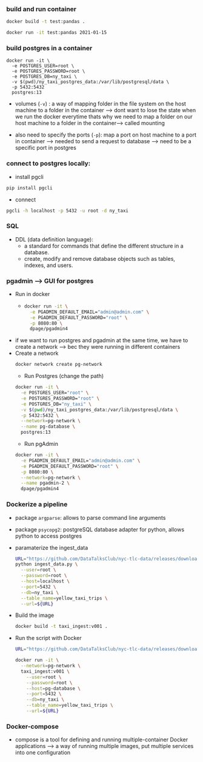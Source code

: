 
### build and run container
```bash
docker build -t test:pandas .
```
```bash
docker run -it test:pandas 2021-01-15
```

### build postgres in a container
```dash
docker run -it \
  -e POSTGRES_USER=root \
  -e POSTGRES_PASSWORD=root \
  -e POSTGRES_DB=ny_taxi \
  -v $(pwd)/ny_taxi_postgres_data:/var/lib/postgresql/data \
  -p 5432:5432
  postgres:13
```
- volumes (`-v`) : a way of mapping folder in the file system on the host machine to a folder in the container 
--> dont want to lose the state when we run the docker everytime thats why we need to map a folder on 
our host machine to a folder in the container--> called mounting 

- also need to specify the ports (`-p`): map a port on host machine to a port in container --> 
  needed to send a request to database --> need to be a specific port in postgres

### connect to postgres locally:
- install pgcli
```bash
pip install pgcli
```
- connect
```bash
pgcli -h localhost -p 5432 -u root -d ny_taxi
```

### SQL
- DDL (data definition language): 
  - a standard for commands that define the different structure in a database.
  - create, modify and remove database objects such as tables, indexes, and users.

### pgadmin --> GUI for postgres
- Run in docker
  - ```bash
    docker run -it \
      -e PGADMIN_DEFAULT_EMAIL="admin@admin.com" \
      -e PGADMIN_DEFAULT_PASSWORD="root" \
      -p 8080:80 \
      dpage/pgadmin4
    ```
- if we want to run postgres and pgadmin at the same time, we have to create a network --> 
bec they were running in different containers
- Create a network
  ```bash
  docker network create pg-network
  ```
  - Run Postgres (change the path)
  ```bash
  docker run -it \
    -e POSTGRES_USER="root" \
    -e POSTGRES_PASSWORD="root" \
    -e POSTGRES_DB="ny_taxi" \
    -v $(pwd)/ny_taxi_postgres_data:/var/lib/postgresql/data \
    -p 5432:5432 \
    --network=pg-network \
    --name pg-database \
    postgres:13
  ```
  - Run pgAdmin
  ```bash
  docker run -it \
    -e PGADMIN_DEFAULT_EMAIL="admin@admin.com" \
    -e PGADMIN_DEFAULT_PASSWORD="root" \
    -p 8080:80 \
    --network=pg-network \
    --name pgadmin-2 \
    dpage/pgadmin4
  ```


### Dockerize a pipeline
- package `argparse`: allows to parse command line arguments
- package `psycopg2`: postgreSQL database adapter for python, allows python to access postgres
- paramaterize the ingest_data
  ```bash
  URL="https://github.com/DataTalksClub/nyc-tlc-data/releases/download/yellow/yellow_tripdata_2021-01.csv.gz" 
  python ingest_data.py \
    --user=root \
    --password=root \
    --host=localhost \
    --port=5432 \
    --db=ny_taxi \
    --table_name=yellow_taxi_trips \
    --url=${URL}
  ```
- Build the image
  ```bash
  docker build -t taxi_ingest:v001 .
  ```
  
- Run the script with Docker
  ```bash
  URL="https://github.com/DataTalksClub/nyc-tlc-data/releases/download/yellow/yellow_tripdata_2021-01.csv.gz"
  
  docker run -it \
    --network=pg-network \
    taxi_ingest:v001 \
      --user=root \
      --password=root \
      --host=pg-database \
      --port=5432 \
      --db=ny_taxi \
      --table_name=yellow_taxi_trips \
      --url=${URL}
  ```
  
### Docker-compose
- compose is a tool for defining and running multiple-container Docker applications --> 
  a way of running multiple images, put multiple services into one configuration
